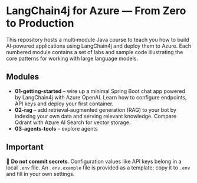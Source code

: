 # LangChain4j for Azure — From Zero to Production

This repository hosts a multi‑module Java course to teach you
how to build AI‑powered applications using LangChain4j and deploy them
to Azure.  Each numbered module contains a set of labs and sample code
illustrating the core patterns for working with large language models.

## Modules

- **01‑getting‑started** – wire up a minimal Spring Boot chat app
  powered by LangChain4j with Azure OpenAI.  Learn how to configure
  endpoints, API keys and deploy your first container.
- **02‑rag** – add retrieval‑augmented generation (RAG) to your bot
  by indexing your own data and serving relevant knowledge.  Compare
  Qdrant with Azure AI Search for vector storage.
- **03‑agents‑tools** – explore agents

## Important

🚫 **Do not commit secrets**.  Configuration values like API keys
belong in a local `.env` file.  An `.env.example` file is provided as a
template; copy it to `.env` and fill in your own settings.
